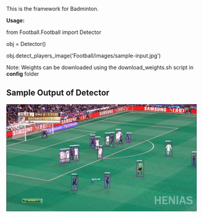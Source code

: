 This is the framework for Badminton.

**Usage:**

from Football.Football import Detector

obj = Detector()

obj.detect\_players\_image(&#39;Football/images/sample-input.jpg&#39;)

Note: Weights can be downloaded using the download\_weights.sh script in **config** folder

## Sample Output of Detector

![Example of output of Detector](./sample-input-out.jpg)